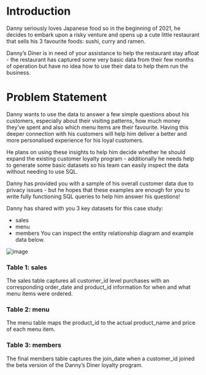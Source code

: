 # Introduction

Danny seriously loves Japanese food so in the beginning of 2021, he decides to embark upon a risky venture and opens up a cute little restaurant that sells his 3 favourite foods: sushi, curry and ramen.

Danny’s Diner is in need of your assistance to help the restaurant stay afloat - the restaurant has captured some very basic data from their few months of operation but have no idea how to use their data to help them run the business.

# Problem Statement

Danny wants to use the data to answer a few simple questions about his customers, especially about their visiting patterns, how much money they’ve spent and also which menu items are their favourite. Having this deeper connection with his customers will help him deliver a better and more personalised experience for his loyal customers.

He plans on using these insights to help him decide whether he should expand the existing customer loyalty program - additionally he needs help to generate some basic datasets so his team can easily inspect the data without needing to use SQL.

Danny has provided you with a sample of his overall customer data due to privacy issues - but he hopes that these examples are enough for you to write fully functioning SQL queries to help him answer his questions!

Danny has shared with you 3 key datasets for this case study:

* sales
* menu
* members
You can inspect the entity relationship diagram and example data below.

![image](https://user-images.githubusercontent.com/103412614/224003426-21b94143-7389-45e9-83dd-50c6b54b0235.png)

### Table 1: sales
The sales table captures all customer_id level purchases with an corresponding order_date and product_id information for when and what menu items were ordered.

### Table 2: menu
The menu table maps the product_id to the actual product_name and price of each menu item.

### Table 3: members
The final members table captures the join_date when a customer_id joined the beta version of the Danny’s Diner loyalty program.
